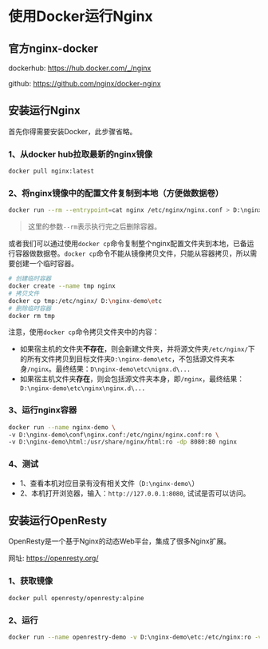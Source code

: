 # 使用Docker运行Nginx

## 官方nginx-docker

dockerhub: https://hub.docker.com/_/nginx

github: https://github.com/nginx/docker-nginx


## 安装运行Nginx
首先你得需要安装Docker，此步骤省略。
### 1、从docker hub拉取最新的nginx镜像
```bash
docker pull nginx:latest
```

### 2、将nginx镜像中的配置文件复制到本地（方便做数据卷）
```bash
docker run --rm --entrypoint=cat nginx /etc/nginx/nginx.conf > D:\nginx-demo\conf\nginx.conf
```

> 这里的参数`--rm`表示执行完之后删除容器。

或者我们可以通过使用`docker cp`命令复制整个nginx配置文件夹到本地，已备运行容器做数据卷。`docker cp`命令不能从镜像拷贝文件，只能从容器拷贝，所以需要创建一个临时容器。
```bash
# 创建临时容器
docker create --name tmp nginx
# 拷贝文件
docker cp tmp:/etc/nginx/ D:\nginx-demo\etc
# 删除临时容器
docker rm tmp
```
注意，使用`docker cp`命令拷贝文件夹中的内容：
- 如果宿主机的文件夹**不存在**，则会新建文件夹，并将源文件夹`/etc/nginx/`下的所有文件拷贝到目标文件夹`D:\nginx-demo\etc`，不包括源文件夹本身`/nginx`。最终结果：`D\nginx-demo\etc\nignx.d\...`
- 如果宿主机文件夹**存在**，则会包括源文件夹本身，即`/nginx`，最终结果：`D:\nginx-demo\etc\nginx\nginx.d\...`

### 3、运行nginx容器
```bash
docker run --name nginx-demo \
-v D:\nginx-demo\conf\nginx.conf:/etc/nginx/nginx.conf:ro \
-v D:\nginx-demo\html:/usr/share/nginx/html:ro -dp 8080:80 nginx
```

### 4、测试
- 1、查看本机对应目录有没有相关文件（`D:\nginx-demo\`）
- 2、本机打开浏览器，输入：`http://127.0.0.1:8080`, 试试是否可以访问。
## 安装运行OpenResty
OpenResty是一个基于Nginx的动态Web平台，集成了很多Nginx扩展。

网址: https://openresty.org/

### 1、获取镜像
```bash
docker pull openresty/openresty:alpine
```

### 2、运行
```bash
docker run --name openrestry-demo -v D:\nginx-demo\etc:/etc/nginx:ro -v D:\nginx-demo\html:/usr/share/nginx/html:ro -dp 8080:80 openresty/openresty:alpine
```